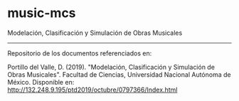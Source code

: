 # music-mcs
Modelación, Clasificación y Simulación de Obras Musicales

------------------------------------------

Repositorio de los documentos referenciados en:

Portillo del Valle, D. (2019). "Modelación, Clasificación y Simulación de Obras Musicales". Facultad de Ciencias, Universidad Nacional Autónoma de México. Disponible en: http://132.248.9.195/ptd2019/octubre/0797366/Index.html



